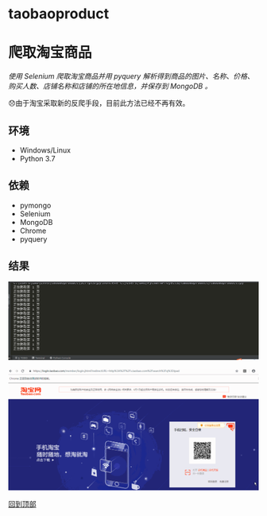 # taobaoproduct
# 爬取淘宝商品

_使用 Selenium 爬取淘宝商品并用 pyquery 解析得到商品的图片、名称、价格、购买人数、店铺名称和店铺的所在地信息，并保存到 MongoDB 。_

:disappointed:由于淘宝采取新的反爬手段，目前此方法已经不再有效。

## 环境
* Windows/Linux
* Python 3.7
## 依赖
* pymongo
* Selenium
* MongoDB
* Chrome
* pyquery

 ## 结果
 ![](https://github.com/gxlibra/taobaoproduct/blob/master/taobao1.PNG)
 
 
 
 
 
 
 
 
 
 ![](https://github.com/gxlibra/taobaoproduct/blob/master/taobao2.gif)
 
 
 
 
 
 
 
 
 
 
 
 [回到顶部](#readme)

